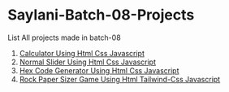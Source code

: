 # Saylani-Batch-08-Projects
 
<p>List All projects made in batch-08</p>
<ol>
<li><a href="https://darkcodexpch.github.io/Saylani-Batch-08-Projects/Calculator/">Calculator Using Html Css Javascript</a></li>
 <li><a href="https://darkcodexpch.github.io/Saylani-Batch-08-Projects/slider/">Normal Slider Using Html Css Javascript</a></li>
 <li><a href="https://darkcodexpch.github.io/Saylani-Batch-08-Projects/hexcodeGenerator/">Hex Code Generator Using Html Css Javascript</a></li>
  <li><a href="https://darkcodexpch.github.io/Saylani-Batch-08-Projects/rock-paper-game/">Rock Paper Sizer Game Using Html Tailwind-Css Javascript</a></li>
</ol>

